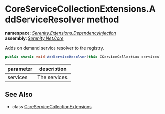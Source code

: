 # CoreServiceCollectionExtensions.AddServiceResolver method
**namespace:** *[Serenity.Extensions.DependencyInjection](../../README.md#serenity.extensions.dependencyinjection-namespace)*   **assembly**: *[Serenity.Net.Core](../../README.md)*

Adds on demand service resolver to the registry.

```csharp
public static void AddServiceResolver(this IServiceCollection services)
```

| parameter | description |
| --- | --- |
| services | The services. |

## See Also

* class [CoreServiceCollectionExtensions](../CoreServiceCollectionExtensions.md)